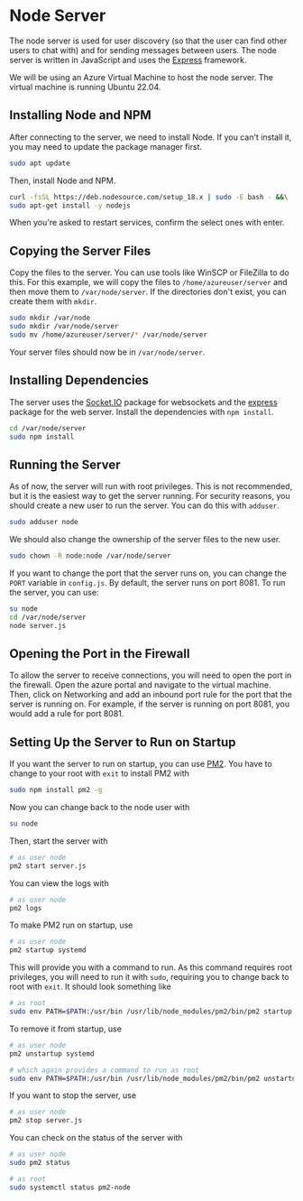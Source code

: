 # Node Server
The node server is used for user discovery (so that the user can find other users to chat with) and for sending messages between users. The node server is written in JavaScript and uses the [Express](https://expressjs.com/) framework.

We will be using an Azure Virtual Machine to host the node server. The virtual machine is running Ubuntu 22.04.

## Installing Node and NPM
After connecting to the server, we need to install Node. If you can't install it, you may need to update the package manager first.
```bash
sudo apt update
```
Then, install Node and NPM.
```bash
curl -fsSL https://deb.nodesource.com/setup_18.x | sudo -E bash - &&\
sudo apt-get install -y nodejs
```

When you're asked to restart services, confirm the select ones with enter.

## Copying the Server Files
Copy the files to the server. You can use tools like WinSCP or FileZilla to do this. For this example, we will copy the files to `/home/azureuser/server` and then move them to `/var/node/server`. If the directories don't exist, you can create them with `mkdir`.
```bash
sudo mkdir /var/node
sudo mkdir /var/node/server
sudo mv /home/azureuser/server/* /var/node/server
```
Your server files should now be in `/var/node/server`.

## Installing Dependencies
The server uses the [Socket.IO](https://www.npmjs.com/package/socket.io) package for websockets and the [express](https://www.npmjs.com/package/express) package for the web server. Install the dependencies with `npm install`.
```bash
cd /var/node/server
sudo npm install
```

## Running the Server
As of now, the server will run with root privileges. This is not recommended, but it is the easiest way to get the server running.
For security reasons, you should create a new user to run the server. You can do this with `adduser`.
```bash
sudo adduser node
```

We should also change the ownership of the server files to the new user.
```bash
sudo chown -R node:node /var/node/server
```

If you want to change the port that the server runs on, you can change the `PORT` variable in `config.js`. By default, the server runs on port 8081. To run the server, you can use:
```bash
su node
cd /var/node/server
node server.js
```

## Opening the Port in the Firewall
To allow the server to receive connections, you will need to open the port in the firewall. Open the azure portal and navigate to the virtual machine. Then, click on Networking and add an inbound port rule for the port that the server is running on. For example, if the server is running on port 8081, you would add a rule for port 8081.

## Setting Up the Server to Run on Startup
If you want the server to run on startup, you can use [PM2](https://pm2.keymetrics.io/). You have to change to your root with `exit` to install PM2 with 
```bash
sudo npm install pm2 -g
```
Now you can change back to the node user with 
```bash
su node
```
Then, start the server with 
```bash
# as user node
pm2 start server.js
``` 
You can view the logs with 
```bash
# as user node
pm2 logs
```
To make PM2 run on startup, use 
```bash
# as user node
pm2 startup systemd
```
This will provide you with a command to run.
As this command requires root privileges, you will need to run it with `sudo`, requiring you to change back to root with `exit`.
It should look something like 
```bash
# as root
sudo env PATH=$PATH:/usr/bin /usr/lib/node_modules/pm2/bin/pm2 startup systemd -u node --hp /home/node
```
To remove it from startup, use 
```bash
# as user node
pm2 unstartup systemd

# which again provides a command to run as root
sudo env PATH=$PATH:/usr/bin /usr/lib/node_modules/pm2/bin/pm2 unstartup systemd -u node --hp /home/node
```
If you want to stop the server, use 
```bash
# as user node
pm2 stop server.js
```
You can check on the status of the server with 
```bash
# as user node
sudo pm2 status

# as root
sudo systemctl status pm2-node
```
